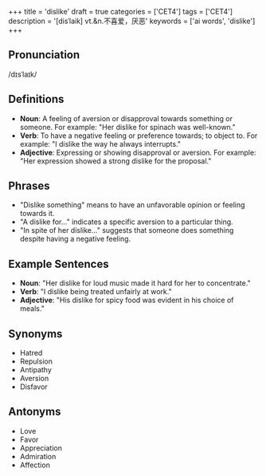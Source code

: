 +++
title = 'dislike'
draft = true
categories = ['CET4']
tags = ['CET4']
description = '[disˈlaik] vt.&n.不喜爱，厌恶'
keywords = ['ai words', 'dislike']
+++

## Pronunciation
/dɪsˈlaɪk/

## Definitions
- **Noun**: A feeling of aversion or disapproval towards something or someone. For example: "Her dislike for spinach was well-known."
- **Verb**: To have a negative feeling or preference towards; to object to. For example: "I dislike the way he always interrupts."
- **Adjective**: Expressing or showing disapproval or aversion. For example: "Her expression showed a strong dislike for the proposal."

## Phrases
- "Dislike something" means to have an unfavorable opinion or feeling towards it.
- "A dislike for..." indicates a specific aversion to a particular thing.
- "In spite of her dislike..." suggests that someone does something despite having a negative feeling.

## Example Sentences
- **Noun**: "Her dislike for loud music made it hard for her to concentrate."
- **Verb**: "I dislike being treated unfairly at work."
- **Adjective**: "His dislike for spicy food was evident in his choice of meals."

## Synonyms
- Hatred
- Repulsion
- Antipathy
- Aversion
- Disfavor

## Antonyms
- Love
- Favor
- Appreciation
- Admiration
- Affection
